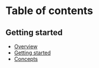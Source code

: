 # Table of contents

## Getting started

* [Overview](README.md)
* [Getting started](getting-started/getting-started.md)
* [Concepts](getting-started/concepts.md)
